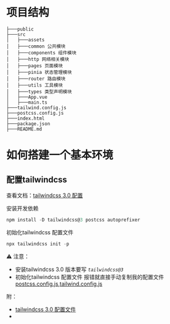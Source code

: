 # 项目结构
```
├───public
├───src
│   ├───assets
│   ├───common 公共模块
│   ├───components 组件模块
│   ├───http 网络相关模块
│   ├───pages 页面模块
│   ├───pinia 状态管理模块
│   ├───router 路由模块
│   ├───utils 工具模块
│   ├───types 类型声明模块
│   ├───App.vue
│   ├───main.ts
├───tailwind.config.js
├───postcss.config.js
├───index.html
├───package.json
├───README.md
```



# 如何搭建一个基本环境

## 配置tailwindcss
查看文档：[tailwindcss 3.0 配置](https://www.tailwindcss.cn/docs/guides/vite#vue)

安装开发依赖
```powershell
npm install -D tailwindcss@3 postcss autoprefixer
```

初始化tailwindcss 配置文件
```powershell
npx tailwindcss init -p
```
⚠ 注意：
- 安装tailwindcss 3.0 版本要写 *`tailwindcss@3`*
- 初始化tailwindcss 配置文件 报错就直接手动复制我的配置文件[postcss.config.js](postcss.config.js),[tailwind.config.js](tailwind.config.js)

附：
- [tailwindcss 3.0 配置文件](https://www.tailwindcss.cn/docs/configuration)
-
